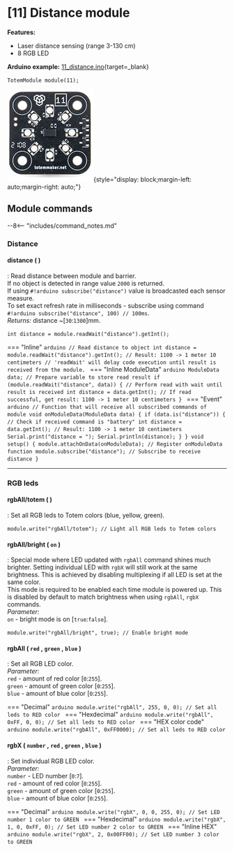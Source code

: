 # [11] Distance module

**Features:**  

- Laser distance sensing (range 3-130 cm)  
- 8 RGB LED  

**Arduino example:** [11_distance.ino](https://github.com/totemmaker/TotemArduino/tree/master/examples/Module/11_distance/11_distance.ino){target=_blank}

```arduino
TotemModule module(11);
```

![Totem Module 11](/assets/images/module_11.jpg){style="display: block;margin-left: auto;margin-right: auto;"}

## Module commands

--8<-- "includes/command_notes.md"

### Distance

#### distance ( )

:  Read distance between module and barrier.  
If no object is detected in range value `2000` is returned.  
If using `#!arduino subscribe("distance")` value is broadcasted each sensor measure.  
To set exact refresh rate in milliseconds - subscribe using command `#!arduino subscribe("distance", 100) // 100ms`.  
_Returns:_ distance ~[`30`:`1300`]mm.

```arduino
int distance = module.readWait("distance").getInt();
```
=== "Inline"
    ```arduino
    // Read distance to object
    int distance = module.readWait("distance").getInt(); // Result: 1100 -> 1 meter 10 centimeters
    // 'readWait' will delay code execution until result is received from the module.
    ```
=== "Inline ModuleData"
    ```arduino
    ModuleData data; // Prepare variable to store read result
    if (module.readWait("distance", data)) { // Perform read with wait until result is received
      int distance = data.getInt(); // If read successful, get result: 1100 -> 1 meter 10 centimeters
    }
    ```
=== "Event"
    ```arduino
    // Function that will receive all subscribed commands of module
    void onModuleData(ModuleData data) {
        if (data.is("distance")) { // Check if received command is "battery"
            int distance = data.getInt(); // Result: 1100 -> 1 meter 10 centimeters
            Serial.print("distance = ");
            Serial.println(distance);
        }
    }
    void setup() {
        module.attachOnData(onModuleData); // Register onModuleData function
        module.subscribe("distance"); // Subscribe to receive distance
    }
    ```

***

### RGB leds

#### rgbAll/totem ( )

: Set all RGB leds to Totem colors (blue, yellow, green).  

```arduino
module.write("rgbAll/totem"); // Light all RGB leds to Totem colors
```

#### rgbAll/bright (&nbsp;`on`&nbsp;)

: Special mode where LED updated with `rgbAll` command shines much brighter. Setting individual LED with `rgbX` will still work at the same brightness. This is achieved by disabling multiplexing if all LED is set at the same color.  
This mode is required to be enabled each time module is powered up. This is disabled by default to match brightness when using `rgbAll`, `rgbX` commands.  
_Parameter:_  
`on` - bright mode is on [`true`:`false`].  

```arduino
module.write("rgbAll/bright", true); // Enable bright mode
```

#### rgbAll (&nbsp;`red`&nbsp;,&nbsp;`green`&nbsp;,&nbsp;`blue`&nbsp;)

: Set all RGB LED color.  
_Parameter:_  
`red` - amount of red color [`0`:`255`].  
`green` - amount of green color [`0`:`255`].  
`blue` - amount of blue color [`0`:`255`].  

=== "Decimal"
    ```arduino
    module.write("rgbAll", 255, 0, 0); // Set all leds to RED color
    ```
=== "Hexdecimal"
    ```arduino
    module.write("rgbAll", 0xFF, 0, 0); // Set all leds to RED color
    ```
=== "HEX color code"
    ```arduino
    module.write("rgbAll", 0xFF0000); // Set all leds to RED color
    ```

#### rgbX&nbsp;(&nbsp;`number`&nbsp;,&nbsp;`red`&nbsp;,&nbsp;`green`&nbsp;,&nbsp;`blue`&nbsp;)

: Set individual RGB LED color.  
_Parameter:_  
`number` - LED number [`0`:`7`].  
`red` - amount of red color [`0`:`255`].  
`green` - amount of green color [`0`:`255`].  
`blue` - amount of blue color [`0`:`255`].  

=== "Decimal"
    ```arduino
    module.write("rgbX", 0, 0, 255, 0); // Set LED number 1 color to GREEN
    ```
=== "Hexdecimal"
    ```arduino
    module.write("rgbX", 1, 0, 0xFF, 0); // Set LED number 2 color to GREEN
    ```
=== "Inline HEX"
    ```arduino
    module.write("rgbX", 2, 0x00FF00); // Set LED number 3 color to GREEN
    ```